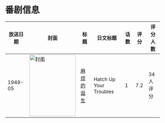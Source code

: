 # 番剧信息

|放送日期|封面|标题|日文标题|话数|评分|评分人数|
|---|---|---|---|---|---|---|
|1949-05|<img src="//lain.bgm.tv/pic/cover/c/ec/5d/243268_2S343.jpg" alt="封面" style="width:150px;height:200px;object-fit:cover;">|[麻烦的诞生](https://bangumi.tv/subject/243268)|Hatch Up Your Troubles|1|7.2|34人评分|
